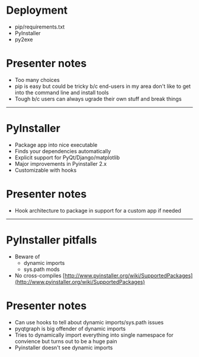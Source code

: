 # Deployment

- pip/requirements.txt
- PyInstaller
- py2exe

# Presenter notes

- Too many choices
- pip is easy but could be tricky b/c end-users in my area don't like to get
  into the command line and install tools
- Tough b/c users can always ugrade their own stuff and break things

--------------------------------------------------

# PyInstaller

- Package app into nice executable
- Finds your dependencies automatically
- Explicit support for PyQt/Django/matplotlib
- Major improvements in Pyinstaller 2.x
- Customizable with hooks

# Presenter notes

- Hook architecture to package in support for a custom app if needed 

--------------------------------------------------

# PyInstaller pitfalls

- Beware of
    - dynamic imports
    - sys.path mods
- No cross-compiles
[http://www.pyinstaller.org/wiki/SupportedPackages](http://www.pyinstaller.org/wiki/SupportedPackages)

# Presenter notes

- Can use hooks to tell about dynamic imports/sys.path issues
- pyqtgraph is big offender of dynamic imports
- Tries to dynamically import everything into single namespace for convience
  but turns out to be a huge pain
- Pyinstaller doesn't see dynamic imports
